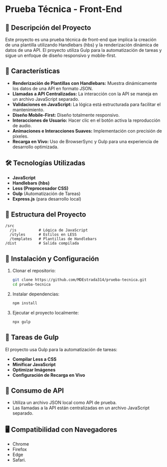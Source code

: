 # Prueba Técnica - Front-End

## 🚀 Descripción del Proyecto

Este proyecto es una prueba técnica de front-end que implica la creación de una plantilla utilizando Handlebars (hbs) y la renderización dinámica de datos de una API. El proyecto utiliza Gulp para la automatización de tareas y sigue un enfoque de diseño responsivo y mobile-first.

## 📌 Características

- **Renderización de Plantillas con Handlebars:** Muestra dinámicamente los datos de una API en formato JSON.
- **Llamadas a API Centralizadas:** La interacción con la API se maneja en un archivo JavaScript separado.
- **Validaciones en JavaScript:** La lógica está estructurada para facilitar el mantenimiento.
- **Diseño Mobile-First:** Diseño totalmente responsivo.
- **Interacciones de Usuario:** Hacer clic en el botón activa la reproducción de audio.
- **Animaciones e Interacciones Suaves:** Implementación con precisión de píxeles.
- **Recarga en Vivo:** Uso de BrowserSync y Gulp para una experiencia de desarrollo optimizada.

## 🛠 Tecnologías Utilizadas

- **JavaScript**
- **Handlebars (hbs)**
- **Less (Preprocesador CSS)**
- **Gulp** (Automatización de Tareas)
- **Express.js** (para desarrollo local)

## 📂 Estructura del Proyecto

```
/src
  /js          # Lógica de JavaScript
  /styles      # Estilos en LESS
  /templates   # Plantillas de Handlebars
/dist          # Salida compilada
```

## 🔧 Instalación y Configuración

1. Clonar el repositorio:
   ```sh
   git clone https://github.com/MDEstrada314/prueba-tecnica.git
   cd prueba-tecnica
   ```
2. Instalar dependencias:
   ```sh
   npm install
   ```
3. Ejecutar el proyecto localmente:
   ```sh
   npx gulp
   ```

## 📜 Tareas de Gulp

El proyecto usa Gulp para la automatización de tareas:

- **Compilar Less a CSS**
- **Minificar JavaScript**
- **Optimizar Imágenes**
- **Configuración de Recarga en Vivo**

## 📡 Consumo de API

- Utiliza un archivo JSON local como API de prueba.
- Las llamadas a la API están centralizadas en un archivo JavaScript separado.

## 🖥 Compatibilidad con Navegadores

- Chrome
- Firefox
- Edge
- Safari.


